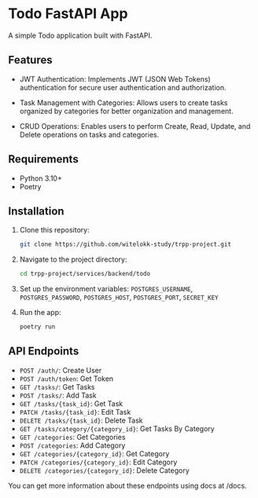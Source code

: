 # Todo FastAPI App

A simple Todo application built with FastAPI.

## Features

- JWT Authentication: Implements JWT (JSON Web Tokens) authentication for secure user authentication and authorization.

- Task Management with Categories: Allows users to create tasks organized by categories for better organization and management.

- CRUD Operations: Enables users to perform Create, Read, Update, and Delete operations on tasks and categories.


## Requirements

- Python 3.10+
- Poetry

## Installation

1. Clone this repository:

   ```bash
   git clone https://github.com/witelokk-study/trpp-project.git
   ```

2. Navigate to the project directory:

    ```bash
    cd trpp-project/services/backend/todo
    ```

3. Set up the environment variables: `POSTGRES_USERNAME`, `POSTGRES_PASSWORD`, `POSTGRES_HOST`, `POSTGRES_PORT`, `SECRET_KEY`

4. Run the app:

    ```bash
    poetry run
    ```

## API Endpoints

- `POST /auth/`: Create User
- `POST /auth/token`: Get Token
- `GET /tasks/`: Get Tasks
- `POST /tasks/`: Add Task
- `GET /tasks/{task_id}`: Get Task
- `PATCH /tasks/{task_id}`: Edit Task
- `DELETE /tasks/{task_id}`: Delete Task
- `GET /tasks/category/{category_id}`: Get Tasks By Category
- `GET /categories`: Get Categories
- `POST /categories`: Add Category
- `GET /categories/{category_id}`: Get Category
- `PATCH /categories/{category_id}`: Edit Category
- `DELETE /categories/{category_id}`: Delete Category

You can get more information about these endpoints using docs at /docs.
